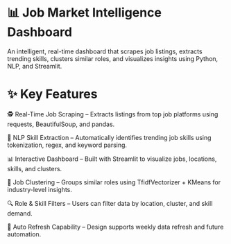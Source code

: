 # 📊 Job Market Intelligence Dashboard #
An intelligent, real-time dashboard that scrapes job listings, extracts trending skills, clusters similar roles, and visualizes insights using Python, NLP, and Streamlit.

# ✨ Key Features # 
🕵️ Real-Time Job Scraping – Extracts listings from top job platforms using requests, BeautifulSoup, and pandas.

🧠 NLP Skill Extraction – Automatically identifies trending job skills using tokenization, regex, and keyword parsing.

📊 Interactive Dashboard – Built with Streamlit to visualize jobs, locations, skills, and clusters.

🧩 Job Clustering – Groups similar roles using TfidfVectorizer + KMeans for industry-level insights.

🔍 Role & Skill Filters – Users can filter data by location, cluster, and skill demand.

🔄 Auto Refresh Capability – Design supports weekly data refresh and future automation.

